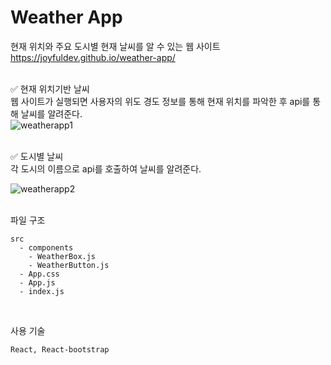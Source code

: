 # Weather App

현재 위치와 주요 도시별 현재 날씨를 알 수 있는 웹 사이트  
https://joyfuldev.github.io/weather-app/
<br />
<br />

✅ 현재 위치기반 날씨  
웹 사이트가 실행되면 사용자의 위도 경도 정보를 통해 현재 위치를 파악한 후 api를 통해 날씨를 알려준다.  
![weatherapp1](https://user-images.githubusercontent.com/76932302/199442786-acd9301f-dd28-4352-a72e-0af8af8f16b9.png)

<br />
✅ 도시별 날씨    
<br />
각 도시의 이름으로 api를 호출하여 날씨를 알려준다.

![weatherapp2](https://user-images.githubusercontent.com/76932302/199445263-8b27c680-2ce4-440a-8389-43cf7ad70357.gif)
<br />

<br />
파일 구조

    src
      - components
        - WeatherBox.js
        - WeatherButton.js
      - App.css
      - App.js
      - index.js

<br />

사용 기술

```
React, React-bootstrap
```

<br />
